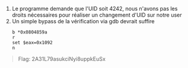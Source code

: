 1. Le programme demande que l'UID soit 4242, nous n'avons pas les droits nécessaires pour réaliser un changement d'UID sur notre user
2. Un simple bypass de la vérification via gdb devrait suffire
   ```
   b *0x0804859a
   r
   set $eax=0x1092
   n
   ```

> Flag: 2A31L79asukciNyi8uppkEuSx